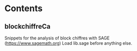 # Contents
## blockchiffreCa
Snippets for the analysis of block chiffres with SAGE (https://www.sagemath.org) Load lib.sage before anything else.
